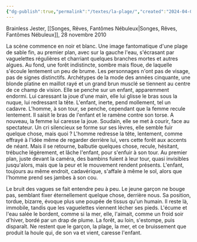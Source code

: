 ```yaml
---
{"dg-publish":true,"permalink":"/textes/la-plage/","created":"2024-04-08T12:06:16.382+02:00","updated":"2024-04-08T16:56:49.122+02:00"}
---
```


Brainless Jester, [[Songes, Rêves, Fantômes Nébuleux\|Songes, Rêves, Fantômes Nébuleux]], 28 novembre 2010

La scène commence en noir et blanc. Une image fantomatique d'une plage de sable fin, au premier plan, avec sur la gauche l'eau, s'écrasant par vaguelettes régulières et charriant quelques branches mortes et autres algues. Au fond, une forêt indistincte, sombre mais floue, de laquelle s'écoule lentement un peu de brume. Les personnages n'ont pas de visage, pas de signes distinctifs. Archétypes de la mode des années cinquante, une blonde platine en maillot rayé et un grand brun musclé se tiennent au centre de ce champ de vision. Elle se penche sur un enfant, apparemment endormi. Lui caressant la joue d'une main, elle lui glisse le bras sous la nuque, lui redressant la tête. L'enfant, inerte, pend mollement, tel un cadavre. L'homme, à son tour, se penche, cependant que la femme recule lentement. Il saisit le bras de l'enfant et le ramène contre son torse. A nouveau, la femme lui caresse la joue. Soudain, elle se met à courir, face au spectateur. Un cri silencieux se forme sur ses lèvres, elle semble fuir quelque chose, mais quoi ? L'homme redresse la tête, lentement, comme effrayé à l'idée même de regarder derrière lui, vers cette forêt aux accents de néant. Mais il se retourne, balbutie quelques chose, recule, hésitant, trébuche légèrement, et lâche l'enfant, pour s'enfuir à son tour. Au premier plan, juste devant la caméra, des bambins fuient à leur tour, quasi invisibles jusqu'alors, mais que la peur et le mouvement rendent présents. L'enfant, toujours au même endroit, cadavérique, s'affale à même le sol, alors que l'homme prend ses jambes à son cou.

Le bruit des vagues se fait entendre peu à peu. Le jeune garçon ne bouge pas, semblant fixer éternellement quelque chose, derrière nous. Sa position, tordue, bizarre, évoque plus une poupée de tissus qu'un humain. Il reste là, immobile, tandis que les vaguelettes viennent lécher ses pieds. L'écume et l'eau salée le bordent, comme si la mer, elle, l'aimait, comme un froid soir d'hiver, bordé par un drap de plume. La forêt, au loin, s'estompe, puis disparaît. Ne restent que le garçon, la plage, la mer, et ce bruissement que produit la houle qui, de son va et vient, caresse l'enfant.